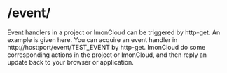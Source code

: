 
# /event/


Event handlers in a project or ImonCloud can be triggered by http-get.
An example is given here.
You can acquire an event handler in http://host:port/event/TEST_EVENT by http-get. 
ImonCloud do some corresponding actions in the project or ImonCloud, and then reply an update back to your browser or application.


